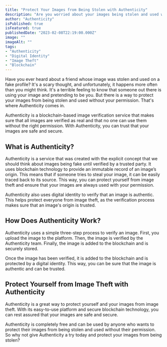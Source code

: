 ```yaml
---
title: "Protect Your Images from Being Stolen with Authenticity"
description: "Are you worried about your images being stolen and used without your permission? Protect your images with Authenticity, the blockchain-based image verification service. With Authenticity, you can trust that your images are safe and secure from image theft."
author: "Authenticity"
isPublished: true
isFeatured: true
publishedDate: "2023-02-08T22:19:00.000Z"
image: ""
imageAlt: ""
tags:
- "Authenticity"
- "Digital Identity"
- "Image Theft"
- "Blockchain"
---
```


Have you ever heard about a friend whose image was stolen and used on a fake profile? It's a scary thought, and unfortunately, it happens more often than you might think. It's a terrible feeling to know that someone out there is using your image and pretending to be you. But there is a way to protect your images from being stolen and used without your permission. That's where Authenticity comes in. 

Authenticity is a blockchain-based image verification service that makes sure that all images are verified as real and that no one can use them without the right permission. With Authenticity, you can trust that your images are safe and secure. 

## What is Authenticity? 
Authenticity is a service that was created with the explicit concept that we should think about images being fake until verified by a trusted party. It uses blockchain technology to provide an immutable record of an image’s origin. This means that if someone tries to steal your image, it can be easily traced back to its source. This way, you can protect yourself from image theft and ensure that your images are always used with your permission. 

Authenticity also uses digital identity to verify that an image is authentic. This helps protect everyone from image theft, as the verification process makes sure that an image's origin is trusted.

## How Does Authenticity Work?
Authenticity uses a simple three-step process to verify an image. First, you upload the image to the platform. Then, the image is verified by the Authenticity team. Finally, the image is added to the blockchain and is securely stored. 

Once the image has been verified, it is added to the blockchain and is protected by a digital identity. This way, you can be sure that the image is authentic and can be trusted.

## Protect Yourself from Image Theft with Authenticity
Authenticity is a great way to protect yourself and your images from image theft. With its easy-to-use platform and secure blockchain technology, you can rest assured that your images are safe and secure. 

Authenticity is completely free and can be used by anyone who wants to protect their images from being stolen and used without their permission. So why not give Authenticity a try today and protect your images from being stolen?
